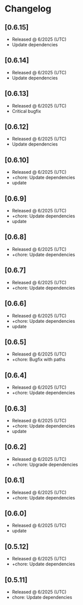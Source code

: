 # Changelog

## [0.6.15]

- Released @ 6/2025 (UTC)
- Update dependencies

## [0.6.14]

- Released @ 6/2025 (UTC)
- Update dependencies

## [0.6.13]

- Released @ 6/2025 (UTC)
- Critical bugfix

## [0.6.12]

- Released @ 6/2025 (UTC)
- Update dependencies

## [0.6.10]

- Released @ 6/2025 (UTC)
- +chore: Update dependencies
- update

## [0.6.9]

- Released @ 6/2025 (UTC)
- +chore: Update dependencies
- update

## [0.6.8]

- Released @ 6/2025 (UTC)
- +chore: Update dependencies

## [0.6.7]

- Released @ 6/2025 (UTC)
- +chore: Update dependencies

## [0.6.6]

- Released @ 6/2025 (UTC)
- +chore: Update dependencies
- update

## [0.6.5]

- Released @ 6/2025 (UTC)
- +chore: Bugfix with paths

## [0.6.4]

- Released @ 6/2025 (UTC)
- +chore: Update dependencies

## [0.6.3]

- Released @ 6/2025 (UTC)
- +chore: Update dependencies
- update

## [0.6.2]

- Released @ 6/2025 (UTC)
- +chore: Upgrade dependencies

## [0.6.1]

- Released @ 6/2025 (UTC)
- +chore: Update dependencies

## [0.6.0]

- Released @ 6/2025 (UTC)
- update

## [0.5.12]

- Released @ 6/2025 (UTC)
- +chore: Update dependencies

## [0.5.11]

- Released @ 6/2025 (UTC)
- chore: Update dependencies
